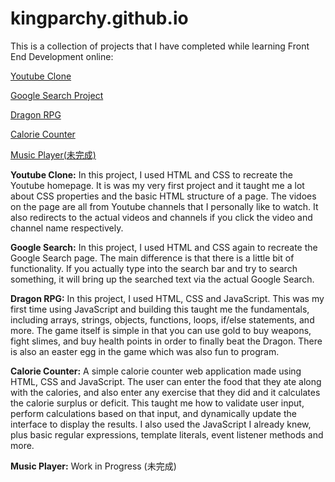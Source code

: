 # kingparchy.github.io

This is a collection of projects that I have completed while learning Front End Development online:

<p>
  <a href="https://kingparchy.github.io/Youtube Project/YoutubeClone.html" target="_blank">Youtube Clone</a>
</p>

<p>
  <a href="https://kingparchy.github.io/search/index.html" target="_blank">Google Search Project</a>
</p>

<p>
  <a href="https://kingparchy.github.io/Dragon_RPG/index.html" target="_blank">Dragon RPG</a>
</p>

<p>
  <a href="https://kingparchy.github.io/Calorie_Counter/index.html" target="_blank">Calorie Counter</a>
</p>

<p>
  <a href="https://kingparchy.github.io/Music_Player/index.html" target="_blank">Music Player(未完成)</a>
</p>

<p><strong>Youtube Clone:</strong> In this project, I used HTML and CSS to recreate the Youtube homepage. It is was my very first project and it taught me a lot about CSS properties and the basic HTML structure of a page. The vidoes on the page are all from Youtube channels that I personally like to watch. It also redirects to the actual videos and channels if you click the video and channel name respectively.</p>

<p><strong>Google Search:</strong> In this project, I used HTML and CSS again to recreate the Google Search page. The main difference is that there is a little bit of functionality. If you actually type into the search bar and try to search something, it will bring up the searched text via the actual Google Search.</p>

<p><strong>Dragon RPG:</strong> In this project, I used HTML, CSS and JavaScript. This was my first time using JavaScript and building this taught me the fundamentals, including arrays, strings, objects, functions, loops, if/else statements, and more. The game itself is simple in that you can use gold to buy weapons, fight slimes, and buy health points in order to finally beat the Dragon. There is also an easter egg in the game which was also fun to program.</p>

<p><strong>Calorie Counter:</strong>
A simple calorie counter web application made using HTML, CSS and JavaScript. The user can enter the food that they ate along with the calories, and also enter any exercise that they did and it calculates the calorie surplus or deficit. This taught me how to validate user input, perform calculations based on that input, and dynamically update the interface to display the results. I also used the JavaScript I already knew, plus basic regular expressions, template literals, event listener methods and more.</p>

<p><strong>Music Player:</strong> Work in Progress (未完成)</p>
